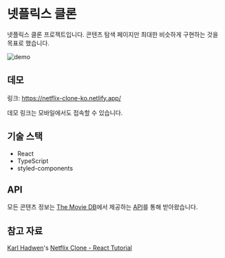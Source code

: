 # 넷플릭스 클론

넷플릭스 클론 프로젝트입니다. 콘텐츠 탐색 페이지만 최대한 비슷하게 구현하는 것을 목표로 했습니다.

![demo](https://user-images.githubusercontent.com/49304239/122042348-fd57f580-ce14-11eb-93af-3a0667495b52.gif)

## 데모

링크: https://netflix-clone-ko.netlify.app/

데모 링크는 모바일에서도 접속할 수 있습니다.

## 기술 스택

- React
- TypeScript
- styled-components

## API

모든 콘텐츠 정보는 [The Movie DB](https://www.themoviedb.org/)에서 제공하는 [API](https://www.themoviedb.org/documentation/api)를 통해 받아왔습니다.

## 참고 자료

[Karl Hadwen](https://github.com/karlhadwen)'s [Netflix Clone - React Tutorial](https://youtu.be/x_EEwGe-a9o)
